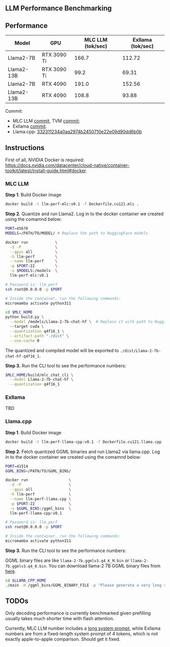 LLM Performance Benchmarking
----------------------------

## Performance


| Model      | GPU         | MLC LLM (tok/sec) | Exllama (tok/sec) |
|------------|-------------|-------------------|-------------------|
| Llama2-7B  | RTX 3090 Ti | 166.7             | 112.72            |
| Llama2-13B | RTX 3090 Ti | 99.2              | 69.31             |
| Llama2-7B  | RTX 4090    | 191.0             | 152.56            |
| Llama2-13B | RTX 4090    | 108.8             | 93.88             |

Commit:
- MLC LLM [commit](https://github.com/mlc-ai/mlc-llm/commit/502f6808b8073b87e561817a5a80b50810ab47be), TVM [commit](https://github.com/apache/tvm/commit/543838303b4289bb5669688efb9f88b15ddc2ebe);
- Exllama [commit](https://github.com/turboderp/exllama/commit/c16cf49c3f19e887da31d671a713619c8626484e).
- Llama.cpp: [332311234a0aa2974b2450710e22e09d90dd6b0b](https://github.com/ggerganov/llama.cpp/commit/332311234a0aa2974b2450710e22e09d90dd6b0b)

## Instructions

First of all, NVIDIA Docker is required: https://docs.nvidia.com/datacenter/cloud-native/container-toolkit/latest/install-guide.html#docker.

### MLC LLM

**Step 1**. Build Docker image

```bash
docker build -t llm-perf-mlc:v0.1 -f Dockerfile.cu121.mlc .
```

**Step 2**. Quantize and run Llama2. Log in to the docker container we created using the comamnd below:

```bash
PORT=45678
MODELS=/PATH/TO/MODEL/ # Replace the path to HuggingFace models

docker run            \
  -d -P               \
  --gpus all          \
  -h llm-perf         \
  --name llm-perf     \
  -p $PORT:22         \
  -v $MODELS:/models  \
  llm-perf-mlc:v0.1

# Password is: llm_perf
ssh root@0.0.0.0 -p $PORT

# Inside the container, run the following commands:
micromamba activate python311

cd $MLC_HOME
python build.py \
  --model /models/Llama-2-7b-chat-hf \  # Replace it with path to HuggingFace models
  --target cuda \
  --quantization q4f16_1 \
  --artifact-path "./dist" \
  --use-cache 0
```

The quantized and compiled model will be exported to `./dist/Llama-2-7b-chat-hf-q4f16_1`.

**Step 3.** Run the CLI tool to see the performance numbers:

```bash
$MLC_HOME/build/mlc_chat_cli \
  --model Llama-2-7b-chat-hf \
  --quantization q4f16_1
```

### Exllama

TBD

### Llama.cpp

**Step 1**. Build Docker image

```bash
docker build -t llm-perf-llama-cpp:v0.1 -f Dockerfile.cu121.llama.cpp .
```

**Step 2**. Fetch quantized GGML binaries and run Llama2 via llama.cpp. Log in to the docker container we created using the comamnd below:

```bash
PORT=41514
GGML_BINS=/PATH/TO/GGML_BINS/

docker run                  \
  -d -P                     \
  --gpus all                \
  -h llm-perf               \
  --name llm-perf-llama.cpp \
  -p $PORT:22               \
  -v $GGML_BINS:/ggml_bins  \
  llm-perf-llama-cpp:v0.1

# Password is: llm_perf
ssh root@0.0.0.0 -p $PORT

# Inside the container, run the following commands:
micromamba activate python311

```

**Step 3.** Run the CLI tool to see the performance numbers:

GGML binary files are like `llama-2-7b.ggmlv3.q4_K_M.bin` or `llama-2-7b.ggmlv3.q4_0.bin`.
You can download llama-2 7B GGML binary files from [here](https://huggingface.co/TheBloke/Llama-2-7B-GGML/tree/main).

```bash
cd $LLAMA_CPP_HOME
./main -m /ggml_bins/GGML_BINARY_FILE -p "Please generate a very long story about wizard and technology, at least two thousand words" -n 1920 -ngl 999 --ignore-eos |& tee llama_cpp_result.log
```

## TODOs

Only decoding performance is currently benchmarked given prefilling usually takes much shorter time with flash attention.

Currently, MLC LLM number includes a [long system prompt](https://github.com/mlc-ai/mlc-llm/blob/c40be6a210e4d8844b8a65951bcfaa44b528b8f9/cpp/conv_templates.cc#L35),
while Exllama numbers are from a fixed-length system prompt of 4 tokens,
which is not exactly apple-to-apple comparison. Should get it fixed.